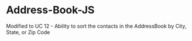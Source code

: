 # Address-Book-JS

Modified to UC 12 - Ability to sort the contacts in the AddressBook by City, State, or Zip Code